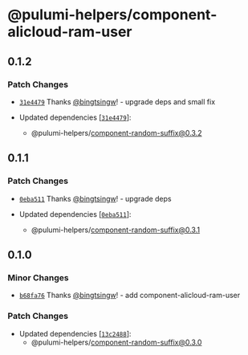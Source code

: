 # @pulumi-helpers/component-alicloud-ram-user

## 0.1.2

### Patch Changes

- [`31e4479`](https://github.com/bingtsingw/pulumi-helpers/commit/31e4479b7a0c257befed8a53459b56a911c499ae) Thanks [@bingtsingw](https://github.com/bingtsingw)! - upgrade deps and small fix

- Updated dependencies [[`31e4479`](https://github.com/bingtsingw/pulumi-helpers/commit/31e4479b7a0c257befed8a53459b56a911c499ae)]:
  - @pulumi-helpers/component-random-suffix@0.3.2

## 0.1.1

### Patch Changes

- [`0eba511`](https://github.com/bingtsingw/pulumi-helpers/commit/0eba51101360518f9527286e48aa99d26c92d165) Thanks [@bingtsingw](https://github.com/bingtsingw)! - upgrade deps

- Updated dependencies [[`0eba511`](https://github.com/bingtsingw/pulumi-helpers/commit/0eba51101360518f9527286e48aa99d26c92d165)]:
  - @pulumi-helpers/component-random-suffix@0.3.1

## 0.1.0

### Minor Changes

- [`b68fa76`](https://github.com/bingtsingw/pulumi-helpers/commit/b68fa7685e93fb82955f52e7545def1327bfa6e0) Thanks [@bingtsingw](https://github.com/bingtsingw)! - add component-alicloud-ram-user

### Patch Changes

- Updated dependencies [[`13c2488`](https://github.com/bingtsingw/pulumi-helpers/commit/13c2488be9858aed5039ee9ecc12c9d9270bfbf5)]:
  - @pulumi-helpers/component-random-suffix@0.3.0
